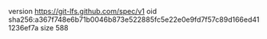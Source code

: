 version https://git-lfs.github.com/spec/v1
oid sha256:a367f748e6b71b0046b873e522885fc5e22e0e9fd7f57c89d166ed411236ef7a
size 588
